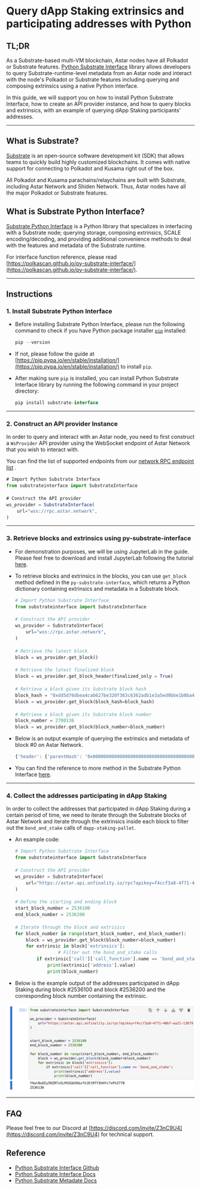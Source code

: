 # Query dApp Staking extrinsics and participating addresses with Python

## TL;DR

As a Substrate-based multi-VM blockchain, Astar nodes have all Polkadot or Substrate features. [Python Substrate Interface](https://github.com/polkascan/py-substrate-interface) library allows developers to query Substrate-runtime-level metadata from an Astar node and interact with the node's Polkadot or Substrate features including querying and composing extrinsics using a native Python interface.

In this guide, we will support you on how to install Python Substrate Interface, how to create an API provider instance, and how to query blocks and extrinsics, with an example of querying dApp Staking participants’ addresses. 

---

## What is Substrate?

[Substrate](https://substrate.io/) is an open-source software development kit (SDK) that allows teams to quickly build highly customized blockchains. It comes with native support for connecting to Polkadot and Kusama right out of the box.

All Polkadot and Kusama parachains/relaychains are built with Substrate, including Astar Network and Shiden Network. Thus, Astar nodes have all the major Polkadot or Substrate features.

## What is Substrate Python Interface?

[Substrate Python Interface](https://github.com/polkascan/py-substrate-interface) is a Python library that specializes in interfacing with a Substrate node; querying storage, composing extrinsics, SCALE encoding/decoding, and providing additional convenience methods to deal with the features and metadata of the Substrate runtime.

For interface function reference, please read [https://polkascan.github.io/py-substrate-interface/](https://polkascan.github.io/py-substrate-interface/).

---

## Instructions
### 1. Install Substrate Python Interface

- Before installing Substrate Python Interface, please run the following command to check if you have Python package installer [`pip`](https://pypi.org/project/pip/) installed:
    
    ```jsx
    pip --version
    ```
    
- If not, please follow the guide at [https://pip.pypa.io/en/stable/installation/](https://pip.pypa.io/en/stable/installation/) to install `pip`.
- After making sure `pip` is installed, you can install Python Substrate Interface library by running the following command in your project directory:
    
    ```jsx
    pip install substrate-interface
    ```
    

---

### 2. Construct an API provider Instance

In order to query and interact with an Astar node, you need to first construct a `WsProvider` API provider using the WebSocket endpoint of Astar Network that you wish to interact with.

You can find the list of supported endpoints from our [network RPC endpoint list](https://docs.astar.network/docs/environment/endpoints/) .

```jsx
# Import Python Substrate Interface
from substrateinterface import SubstrateInterface

# Construct the API provider
ws_provider = SubstrateInterface(
    url="wss://rpc.astar.network",
)
```

---

### 3. Retrieve blocks and extrinsics using py-substrate-interface

- For demonstration purposes, we will be using JupyterLab in the guide. Please feel free to download and install JupyterLab following the tutorial [here](https://docs.jupyter.org/en/latest/install.html).
- To retrieve blocks and extrinsics in the blocks, you can use `get_block` method defined in the `py-substrate-interface`, which returns a Python dictionary containing extrinsics and metadata in a Substrate block.
    
    ```python
    # Import Python Substrate Interface
    from substrateinterface import SubstrateInterface
    
    # Construct the API provider
    ws_provider = SubstrateInterface(
        url="wss://rpc.astar.network",
    )   
    
    # Retrieve the latest block
    block = ws_provider.get_block()
    
    # Retrieve the latest finalized block
    block = ws_provider.get_block_header(finalized_only = True)
    
    # Retrieve a block given its Substrate block hash
    block_hash = "0xdd5d76dbea4cab627be320f363c6362adb1e3a5ed9bbe1b0ba4a0ac0bb028399"
    block = ws_provider.get_block(block_hash=block_hash)
    
    # Retrieve a block given its Substrate block number
    block_number = 2700136
    block = ws_provider.get_block(block_number=block_number)
    ```
    
- Below is an output example of querying the extrinsics and metadata of block #0 on Astar Network.
    
    ```jsx
    {'header': {'parentHash': '0x0000000000000000000000000000000000000000000000000000000000000000', 'number': 0, 'stateRoot': '0xc9451593261d67c47e14c5cbefeeffff5b5a1707cf81800becfc79e6df354da9', 'extrinsicsRoot': '0x03170a2e7597b7b7e3d84c05391d139a62b157e78786d8c082f29dcf4c111314', 'digest': {'logs': []}, 'hash': '0x9eb76c5184c4ab8679d2d5d819fdf90b9c001403e9e17da2e14b6d8aec4029c6'}, 'extrinsics': []}
    ```
    
- You can find the reference to more method in the Substrate Python Interface [here](https://polkascan.github.io/py-substrate-interface/#substrateinterface.SubstrateInterface.get_block).

---

### 4. Collect the addresses participating in dApp Staking

In order to collect the addresses that participated in dApp Staking during a certain period of time, we need to iterate through the Substrate blocks of Astar Network and iterate through the extrinsics inside each block to filter out the `bond_and_stake` calls of `dapp-staking-pallet`.

- An example code:
    
    ```python
    # Import Python Substrate Interface
    from substrateinterface import SubstrateInterface
    
    # Construct the API provider
    ws_provider = SubstrateInterface(
        url="https://astar.api.onfinality.io/rpc?apikey=f4ccf3a8-4f71-40bf-aa21-1387919a2144"
    )
    
    # Define the starting and ending block
    start_block_number = 2536100
    end_block_number = 2536200
    
    # Iterate through the block and extrisics
    for block_number in range(start_block_number, end_block_number):
        block = ws_provider.get_block(block_number=block_number)
        for extrinsic in block['extrinsics']:
    				# Filter out the bond_and_stake calls
            if extrinsic['call']['call_function'].name == 'bond_and_stake':
                print(extrinsic['address'].value)
                print(block_number)
    ```
    
- Below is the example output of the addresses participated in dApp Staking during block #2536100 and block #2536200 and the corresponding block number containing the extrinsic.

![Untitled](img/python0.png)

---

## FAQ

Please feel free to our Discord at [https://discord.com/invite/Z3nC9U4](https://discord.com/invite/Z3nC9U4) for technical support.

## Reference
- [Python Substrate Interface Github](https://github.com/polkascan/py-substrate-interface)
- [Python Substrate Interface Docs](https://polkascan.github.io/py-substrate-interface)
- [Python Substrate Metadate Docs](https://polkascan.github.io/py-substrate-metadata-docs/)
